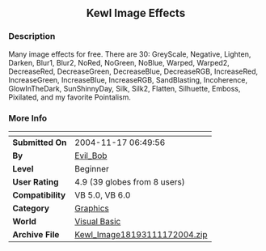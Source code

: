 ﻿<div align="center">

## Kewl Image Effects


</div>

### Description

Many image effects for free. There are 30: GreyScale, Negative, Lighten, Darken, Blur1, Blur2, NoRed, NoGreen, NoBlue, Warped, Warped2, DecreaseRed, DecreaseGreen, DecreaseBlue, DecreaseRGB, IncreaseRed, IncreaseGreen, IncreaseBlue, IncreaseRGB, SandBlasting, Incoherence, GlowInTheDark, SunShinnyDay, Silk, Silk2, Flatten, Silhuette, Emboss, Pixilated, and my favorite Pointalism.
 
### More Info
 


<span>             |<span>
---                |---
**Submitted On**   |2004-11-17 06:49:56
**By**             |[Evil\_Bob](https://github.com/Planet-Source-Code/PSCIndex/blob/master/ByAuthor/evil-bob.md)
**Level**          |Beginner
**User Rating**    |4.9 (39 globes from 8 users)
**Compatibility**  |VB 5\.0, VB 6\.0
**Category**       |[Graphics](https://github.com/Planet-Source-Code/PSCIndex/blob/master/ByCategory/graphics__1-46.md)
**World**          |[Visual Basic](https://github.com/Planet-Source-Code/PSCIndex/blob/master/ByWorld/visual-basic.md)
**Archive File**   |[Kewl\_Image18193111172004\.zip](https://github.com/Planet-Source-Code/evil-bob-kewl-image-effects__1-57302/archive/master.zip)









